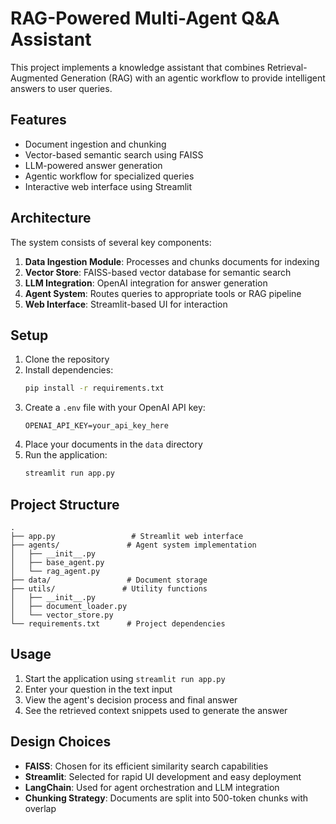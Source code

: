 # RAG-Powered Multi-Agent Q&A Assistant

This project implements a knowledge assistant that combines Retrieval-Augmented Generation (RAG) with an agentic workflow to provide intelligent answers to user queries.

## Features

- Document ingestion and chunking
- Vector-based semantic search using FAISS
- LLM-powered answer generation
- Agentic workflow for specialized queries
- Interactive web interface using Streamlit

## Architecture

The system consists of several key components:

1. **Data Ingestion Module**: Processes and chunks documents for indexing
2. **Vector Store**: FAISS-based vector database for semantic search
3. **LLM Integration**: OpenAI integration for answer generation
4. **Agent System**: Routes queries to appropriate tools or RAG pipeline
5. **Web Interface**: Streamlit-based UI for interaction

## Setup

1. Clone the repository
2. Install dependencies:
   ```bash
   pip install -r requirements.txt
   ```
3. Create a `.env` file with your OpenAI API key:
   ```
   OPENAI_API_KEY=your_api_key_here
   ```
4. Place your documents in the `data` directory
5. Run the application:
   ```bash
   streamlit run app.py
   ```

## Project Structure

```
.
├── app.py                 # Streamlit web interface
├── agents/               # Agent system implementation
│   ├── __init__.py
│   ├── base_agent.py
│   └── rag_agent.py
├── data/                 # Document storage
├── utils/               # Utility functions
│   ├── __init__.py
│   ├── document_loader.py
│   └── vector_store.py
└── requirements.txt      # Project dependencies
```

## Usage

1. Start the application using `streamlit run app.py`
2. Enter your question in the text input
3. View the agent's decision process and final answer
4. See the retrieved context snippets used to generate the answer

## Design Choices

- **FAISS**: Chosen for its efficient similarity search capabilities
- **Streamlit**: Selected for rapid UI development and easy deployment
- **LangChain**: Used for agent orchestration and LLM integration
- **Chunking Strategy**: Documents are split into 500-token chunks with overlap 